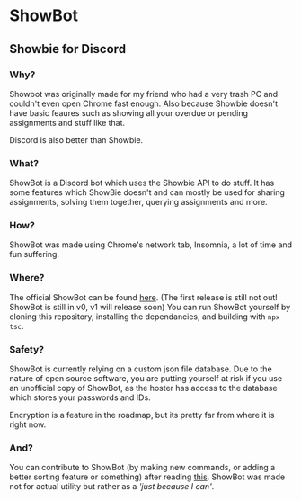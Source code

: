# ShowBot

## Showbie for Discord

### Why?

Showbot was originally made for my friend who had a very trash PC and couldn't even open Chrome fast enough. Also because Showbie doesn't have basic feaures such as showing all your overdue or pending assignments and stuff like that.

Discord is also better than Showbie.

### What?

ShowBot is a Discord bot which uses the Showbie API to do stuff. It has some features which ShowBie doesn't and can mostly be used for sharing assignments, solving them together, querying assignments and more.

### How?

ShowBot was made using Chrome's network tab, Insomnia, a lot of time and fun suffering.

### Where?

The official ShowBot can be found [here](https://discord.com/api/oauth2/authorize?client_id=786131206923223040&permissions=738720832&scope=bot). (The first release is still not out! ShowBot is still in v0, v1 will release soon)
You can run ShowBot yourself by cloning this repository, installing the dependancies, and building with `npx tsc`.

### Safety?

ShowBot is currently relying on a custom json file database. Due to the nature of open source software, you are putting yourself at risk if you use an unofficial copy of ShowBot, as the hoster has access to the database which stores your passwords and IDs.

Encryption is a feature in the roadmap, but its pretty far from where it is right now.

### And?

You can contribute to ShowBot (by making new commands, or adding a better sorting feature or something) after reading [this](./CONTRIBUTING.md).
ShowBot was made not for actual utility but rather as a *'just because I can'*.
